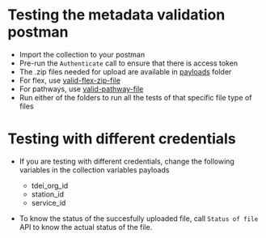 # Testing the metadata validation postman 
- Import the collection to your postman
- Pre-run the `Authenticate` call to ensure that there is access token
- The .zip files needed for upload are available in [payloads](../payloads/) folder
- For flex, use [valid-flex-zip-file](../payloads/gtfs-flex/files/success_1_all_attrs.zip)
- For pathways, use [valid-pathway-file](../payloads/gtfs-pathways/files/success_1_all_attrs.zip)
- Run either of the folders to run all the tests of that specific file type of files


# Testing with different credentials
- If you are testing with different credentials, change the following variables in the collection variables payloads
    - tdei_org_id
    - station_id
    - service_id
    
- To know the status of the succesfully uploaded file, call `Status of file` API to know the actual status of the file.